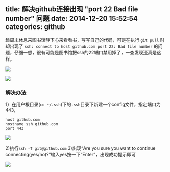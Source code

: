 title: 解决github连接出现 "port 22 Bad file number" 问题
date: 2014-12-20 15:52:54
categories: github
---

趁周末休息来图书馆静下心来看看书，写写自己的代码，可是在执行 `git pull` 时却出现了 `ssh: connect to host github.com port 22: Bad file number` 的问题，仔细一想，很有可能是图书馆把ssh的22端口禁用掉了，一查发现还真是这样。

![](https://ws4.sinaimg.cn/large/006tNc79gy1fsbyr7ml90j30i504z74d.jpg)

![](https://ws4.sinaimg.cn/large/006tNc79gy1fsbys9l2g9j30pb07ita4.jpg)

### 解决办法

1）在用户根目录(`cd ~/.ssh`)下的`.ssh`目录下新建一个config文件，指定端口为443,

```text
host github.com
hostname ssh.github.com
port 443
```

![](http://images.cnitblog.com/blog/282019/201412/201545300797249)

2)执行`ssh -T git@github.com`
3)出现“Are you sure you want to continue connecting(yes/no)?”输入yes按一下“Enter”，出现成功提示即可

![](https://ws1.sinaimg.cn/large/006tNc79gy1fsbysifw6wj30p4061jrr.jpg)